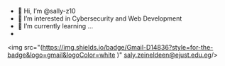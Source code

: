 - 👋 Hi, I’m @sally-z10
- 👀 I’m interested in Cybersecurity and Web Development
- 🌱 I’m currently learning ...
-
<img src="(https://img.shields.io/badge/Gmail-D14836?style=for-the-badge&logo=gmail&logoColor=white
)" saly.zeineldeen@ejust.edu.eg/>

<!---
- 💞️ I’m looking to collaborate on ...
- 📫 How to reach me ...
- 😄 Pronouns: ...
- ⚡ Fun fact: ...
--->
<!---
sally-z10/sally-z10 is a ✨ special ✨ repository because its `README.md` (this file) appears on your GitHub profile.
You can click the Preview link to take a look at your changes.
--->
